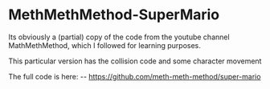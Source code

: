# MethMethMethod-SuperMario

Its obviously a (partial) copy of the code from the youtube channel MathMethMethod, which I followed for learning purposes.

This particular version has the collision code and some character movement

The full code is here: --  https://github.com/meth-meth-method/super-mario
